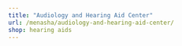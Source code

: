 ```yaml
---
title: "Audiology and Hearing Aid Center"
url: /menasha/audiology-and-hearing-aid-center/
shop: hearing aids
---
```

